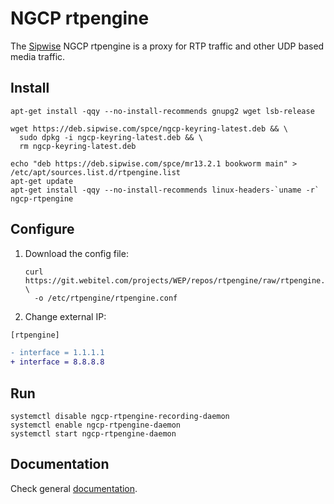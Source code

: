 # NGCP rtpengine

The [Sipwise](http://www.sipwise.com/) NGCP rtpengine is a proxy for RTP traffic and other UDP based
media traffic.

## Install
```shell
apt-get install -qqy --no-install-recommends gnupg2 wget lsb-release

wget https://deb.sipwise.com/spce/ngcp-keyring-latest.deb && \
  sudo dpkg -i ngcp-keyring-latest.deb && \
  rm ngcp-keyring-latest.deb

echo "deb https://deb.sipwise.com/spce/mr13.2.1 bookworm main" > /etc/apt/sources.list.d/rtpengine.list
apt-get update
apt-get install -qqy --no-install-recommends linux-headers-`uname -r` ngcp-rtpengine
```

## Configure

1. Download the config file:
    ```shell
    curl https://git.webitel.com/projects/WEP/repos/rtpengine/raw/rtpengine.conf \
      -o /etc/rtpengine/rtpengine.conf
    ```
2. Change external IP:
```diff
[rtpengine]

- interface = 1.1.1.1
+ interface = 8.8.8.8
```

## Run
```shell
systemctl disable ngcp-rtpengine-recording-daemon
systemctl enable ngcp-rtpengine-daemon
systemctl start ngcp-rtpengine-daemon
```


## Documentation

Check general [documentation](https://rtpengine.readthedocs.io/en/latest/).
